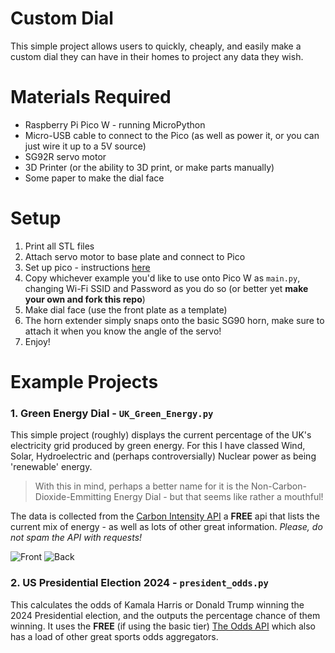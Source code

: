 # Custom Dial

This simple project allows users to quickly, cheaply, and easily make a custom dial they can have in their homes to project any data they wish.

# Materials Required
- Raspberry Pi Pico W - running MicroPython
- Micro-USB cable to connect to the Pico (as well as power it, or you can just wire it up to a 5V source)
- SG92R servo motor
- 3D Printer (or the ability to 3D print, or make parts manually)
- Some paper to make the dial face

# Setup
1. Print all STL files
2. Attach servo motor to base plate and connect to Pico
3. Set up pico - instructions [here](https://datasheets.raspberrypi.com/picow/connecting-to-the-internet-with-pico-w.pdf)
4. Copy whichever example you'd like to use onto Pico W as `main.py`, changing Wi-Fi SSID and Password as you do so (or better yet **make your own and fork this repo**)
5. Make dial face (use the front plate as a template)
6. The horn extender simply snaps onto the basic SG90 horn, make sure to attach it when you know the angle of the servo!
7. Enjoy!

# Example Projects
### 1. Green Energy Dial - `UK_Green_Energy.py`
This simple project (roughly) displays the current percentage of the UK's electricity grid produced by green energy. For this I have classed Wind, Solar, Hydroelectric and (perhaps controversially) Nuclear power as being 'renewable' energy. 
>With this in mind, perhaps a better name for it is the Non-Carbon-Dioxide-Emmitting Energy Dial - but that seems like rather a mouthful!

The data is collected from the [Carbon Intensity API](https://carbonintensity.org.uk) a **FREE** api that lists the current mix of energy - as well as lots of other great information.
*Please, do not spam the API with requests!*

![Front](GED1.jpeg)
![Back](GED2.jpeg)

### 2. US Presidential Election 2024 - `president_odds.py`
This calculates the odds of Kamala Harris or Donald Trump winning the 2024 Presidential election, and the outputs the percentage chance of them winning.
It uses the **FREE** (if using the basic tier) [The Odds API](https://the-odds-api.com) which also has a load of other great sports odds aggregators.  
